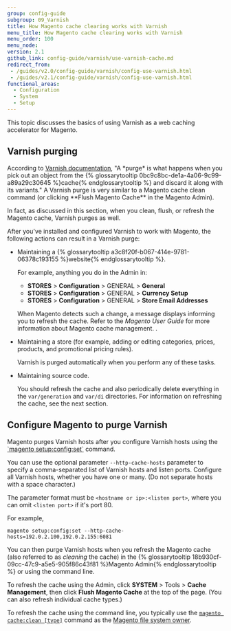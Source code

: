 ```yaml
---
group: config-guide
subgroup: 09_Varnish
title: How Magento cache clearing works with Varnish
menu_title: How Magento cache clearing works with Varnish
menu_order: 100
menu_node:
version: 2.1
github_link: config-guide/varnish/use-varnish-cache.md
redirect_from:
 - /guides/v2.0/config-guide/varnish/config-use-varnish.html
 - /guides/v2.1/config-guide/varnish/config-use-varnish.html
functional_areas:
  - Configuration
  - System
  - Setup
---
```


This topic discusses the basics of using Varnish as a web caching accelerator for Magento.

<h2 id="use-varnish-magento-purge">Varnish purging</h2>
According to <a href="https://www.varnish-cache.org/docs/trunk/users-guide/purging.html" target="_blank">Varnish documentation</a>, "A *purge* is what happens when you pick out an object from the {% glossarytooltip 0bc9c8bc-de1a-4a06-9c99-a89a29c30645 %}cache{% endglossarytooltip %} and discard it along with its variants." A Varnish purge is very similar to a Magento cache clean command (or clicking **Flush Magento Cache** in the Magento Admin).

In fact, as discussed in this section, when you clean, flush, or refresh the Magento cache, Varnish purges as well.

After you've installed and configured Varnish to work with Magento, the following actions can result in a Varnish purge:

*	Maintaining a {% glossarytooltip a3c8f20f-b067-414e-9781-06378c193155 %}website{% endglossarytooltip %}.

	For example, anything you do in the Admin in:

	*	**STORES** > **Configuration** > GENERAL > **General**
	*	**STORES** > **Configuration** > GENERAL > **Currency Setup**
	*	**STORES** > **Configuration** > GENERAL > **Store Email Addresses**

	When Magento detects such a change, a message displays informing you to refresh the cache. Refer to the _Magento User Guide_ for more information about Magento cache management. .

*	Maintaining a store (for example, adding or editing categories, prices, products, and promotional pricing rules).

	Varnish is purged automatically when you perform any of these tasks.

*	Maintaining source code.

	You should refresh the cache and also periodically delete everything in the `var/generation` and `var/di` directories. For information on refreshing the cache, see the next section.

<h2 id="use-varnish-magento-purge">Configure Magento to purge Varnish</h2>
Magento purges Varnish hosts after you configure Varnish hosts using the <a href="{{ page.baseurl }}/install-gde/install/cli/install-cli-subcommands-deployment.html">`magento setup:config:set`</a> command.

You can use the optional parameter `--http-cache-hosts` parameter to specify a comma-separated list of Varnish hosts and listen ports. Configure all Varnish hosts, whether you have one or many. (Do not separate hosts with a space character.)

The parameter format must be `<hostname or ip>:<listen port>`, where you can omit `<listen port>` if it's port 80.

For example,

	magento setup:config:set --http-cache-hosts=192.0.2.100,192.0.2.155:6081

You can then purge Varnish hosts when you refresh the Magento cache (also referred to as *cleaning* the cache) in the {% glossarytooltip 18b930cf-09cc-47c9-a5e5-905f86c43f81 %}Magento Admin{% endglossarytooltip %} or using the command line.

To refresh the cache using the Admin, click **SYSTEM** > Tools > **Cache Management**, then click **Flush Magento Cache** at the top of the page. (You can also refresh individual cache types.)

To refresh the cache using the command line, you typically use the <a href="{{ page.baseurl }}/config-guide/cli/config-cli-subcommands-cache.html#config-cli-subcommands-cache-clean">`magento cache:clean [type]`</a> command as the <a href="{{ page.baseurl }}/install-gde/prereq/file-sys-perms-over.html">Magento file system owner</a>.

